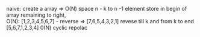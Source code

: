 naive:
create a array => O(N) space
n - k to n -1 element store in begin of array
remaining to right,
<br>
O(N):
[1,2,3,4,5,6,7] - reverse =>
[7,6,5,4,3,2,1]  revese till k and from k to end
[5,6,7,1,2,3,4]
0(N)
cyclic repolac
​
